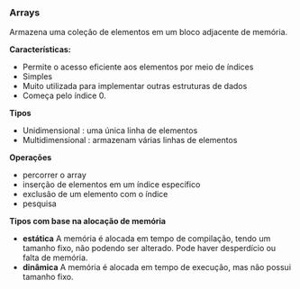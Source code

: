 ### Arrays 
Armazena uma coleção de elementos em um bloco adjacente de memória.

**Características:**

- Permite o acesso eficiente aos elementos por meio de índices
- Simples
- Muito utilizada para implementar outras estruturas de dados 
- Começa pelo índice 0.

**Tipos** 

- Unidimensional : uma única linha de elementos 
- Multidimensional : armazenam várias linhas de elementos

**Operações**
 
 - percorrer o array
 - inserção de elementos em um índice específico
 - exclusão de um elemento com o índice
 - pesquisa 

 **Tipos com base na alocação de memória**
  
  - **estática**
  A memória é alocada em tempo de compilação, tendo um tamanho fixo, não podendo ser alterado. Pode haver desperdício ou falta de memória. 
  - **dinâmica** 
  A memória é alocada em tempo de execução, mas não possui tamanho fixo. 
  